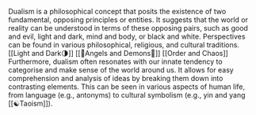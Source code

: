 Dualism is a philosophical concept that posits the existence of two fundamental, opposing principles or entities. It suggests that the world or reality can be understood in terms of these opposing pairs, such as good and evil, light and dark, mind and body, or black and white. Perspectives can be found in various philosophical, religious, and cultural traditions.
[[Light and Dark🌗]]
[[👼Angels and Demons👹]]
[[Order and Chaos]]
Furthermore, dualism often resonates with our innate tendency to categorise and make sense of the world around us. It allows for easy comprehension and analysis of ideas by breaking them down into contrasting elements. This can be seen in various aspects of human life, from language (e.g., antonyms) to cultural symbolism (e.g., yin and yang [[☯️Taoism]]).

